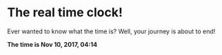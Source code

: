 # The real time clock!

Ever wanted to know what the time is? Well, your journey is about to end!

**The time is Nov 10, 2017, 04:14**